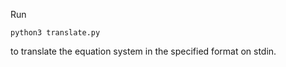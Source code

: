 Run
 
    python3 translate.py
  
to translate the equation system in the specified format on stdin.
